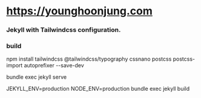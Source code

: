 # https://younghoonjung.com



### Jekyll with Tailwindcss configuration.


### build
npm install tailwindcss @tailwindcss/typography cssnano postcss postcss-import autoprefixer --save-dev

bundle exec jekyll serve


JEKYLL_ENV=production NODE_ENV=production bundle exec jekyll build
